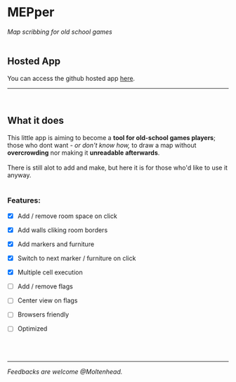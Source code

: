 # MEPper
*Map scribbing for old school games*
<br/><br/>

## Hosted App
You can access the github hosted app <a href="https://moltenhead.github.io/MEPper/" target="_blank">here</a>.
<hr/>
<br/>

## What it does
This little app is aiming to become a **tool for old-school games players**; those who dont want *- or don't know how,* to draw a map without **overcrowding** nor making it **unreadable afterwards**.
<br/><br/>
There is still alot to add and make, but here it is for those who'd like to use it anyway.
<br/><br/>

### Features:
- [x] Add / remove room space on click
- [x] Add walls cliking room borders
- [x] Add markers and furniture
- [x] Switch to next marker / furniture on click
- [x] Multiple cell execution

- [ ] Add / remove flags
- [ ] Center view on flags
- [ ] Browsers friendly
- [ ] Optimized
<br/><br/><br/><br/>
<hr/>

*Feedbacks are welcome @Moltenhead.*
